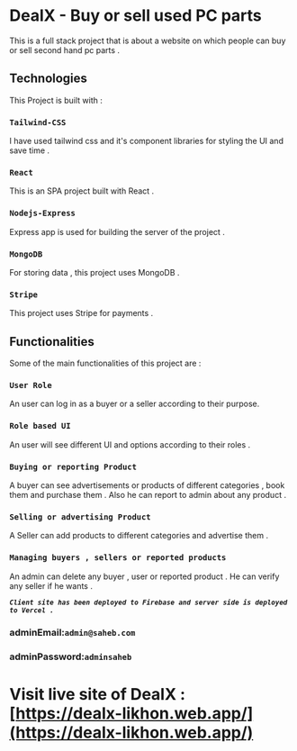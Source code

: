 # DealX - Buy or sell used PC parts

This is a full stack project that is about a website on which people can buy or sell second hand pc parts .

## Technologies

This Project is built with :

### `Tailwind-CSS`

I have used tailwind css and it's component libraries for styling the UI and save time .

### `React`

This is an SPA project built with React .

### `Nodejs-Express`

Express app is used for building the server of the project .

### `MongoDB`

For storing data , this project uses MongoDB .

### `Stripe`

This project uses Stripe for payments .

## Functionalities

Some of the main functionalities of this project are :

### `User Role`

An user can log in as a buyer or a seller according to their purpose.

### `Role based UI`

An user will see different UI and options according to their roles .

### `Buying or reporting Product`

A buyer can see advertisements or products of different categories , book them and purchase them . Also he can report to admin about any product .

### `Selling or advertising Product`

A Seller can add products to different categories and advertise them .

### `Managing buyers , sellers or reported products`

An admin can delete any buyer , user or reported product . He can verify any seller if he wants .

**_`Client site has been deployed to Firebase and server side is deployed to Vercel .`_**

### adminEmail:`admin@saheb.com`

### adminPassword:`adminsaheb`

# Visit live site of DealX : [https://dealx-likhon.web.app/](https://dealx-likhon.web.app/)
